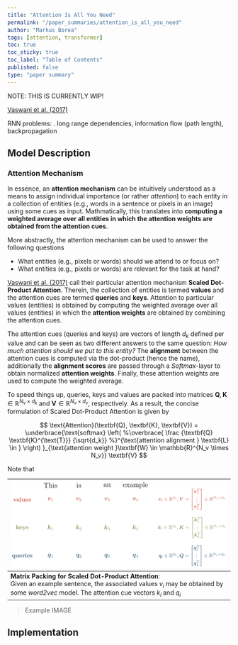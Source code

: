 ```yaml
---
title: "Attention Is All You Need"
permalink: "/paper_summaries/attention_is_all_you_need"
author: "Markus Borea"
tags: [attention, transformer]
toc: true
toc_sticky: true
toc_label: "Table of Contents"
published: false
type: "paper summary"
---
```


NOTE: THIS IS CURRENTLY WIP!

[Vaswani et al. (2017)](https://arxiv.org/abs/1706.03762)

RNN problems:
. long range dependencies, information flow (path length), backpropagation


## Model Description

### Attention Mechanism

In essence, an **attention mechanism** can be intuitively understood as a means to assign individual
importance (or rather *attention*) to each entity in a collection of entities (e.g., words in a
sentence or pixels in an image) using some cues as input. Mathmatically, this translates into
**computing a weighted average over all entities in which the attention weights are obtained from
the attention cues**. 

More abstractly, the attention mechanism can be used to answer the following questions

* What entities (e.g., pixels or words) should we attend to or focus on?
* What entities (e.g., pixels or words) are relevant for the task at hand?

[Vaswani et al. (2017)](https://arxiv.org/abs/1706.03762) call their particular attention mechanism
**Scaled Dot-Product Attention**. Therein, the collection of entities is termed **values** and the
attention cues are termed **queries** and **keys**. Attention to particular values (entities) is
obtained by computing the weighted average over all values (entities) in which the **attention
weights** are obtained by combining the attention cues.

The attention cues (queries and keys) are vectors of length $d_k$ defined per value and can
be seen as two different answers to the same question: *How much attention should we put to this
entity?* The **alignment** between the attention cues is computed via the dot-product (hence the
name), additionally the **alignment scores** are passed through a *Softmax*-layer to obtain
normalized **attention weights**. Finally, these attention weights are used to compute the weighted
average. 

To speed things up, queries, keys and values are packed into matrices $\textbf{Q}, \textbf{K}
\in \mathbb{R}^{N_v \times d_k}$ and $\textbf{V} \in \mathbb{R}^{N_v \times d_v}$,
respectively. As a result, the concise formulation of Scaled Dot-Product Attention is given by 

$$
\text{Attention}(\textbf{Q}, \textbf{K}, \textbf{V}) = 
\underbrace{\text{softmax} 
	\left(
	%\overbrace{
	\frac {\textbf{Q} \textbf{K}^{\text{T}}} {\sqrt{d_k}}
	%}^{\text{attention alignment }  \textbf{L} \in }
	\right)
}_{\text{attention weight }\textbf{W} \in \mathbb{R}^{N_v \times N_v}} \textbf{V}
$$

Note that 

| ![Matrix Packing for Scaled Dot-Product Attention](/assets/paper_summaries/010_attention/img/matrix_packing.png "Matrix Packing for Dot-Product Attention") |
| :--         |
| **Matrix Packing for Scaled Dot-Product Attention**:<br> Given an example sentence, the associated values $v_i$ may be obtained by some *word2vec* model. The attention cue vectors $k_i$ and $q_i$ |

> Example IMAGE


## Implementation

